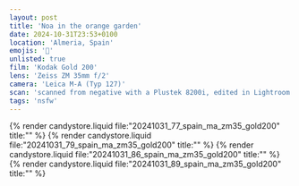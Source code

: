 ```yaml
---
layout: post
title: 'Noa in the orange garden'
date: 2024-10-31T23:53+0100
location: 'Almeria, Spain'
emojis: '🔞'
unlisted: true
film: 'Kodak Gold 200'
lens: 'Zeiss ZM 35mm f/2'
camera: 'Leica M-A (Typ 127)'
scan: 'scanned from negative with a Plustek 8200i, edited in Lightroom'
tags: 'nsfw'
---
```


{% render candystore.liquid file:"20241031_77_spain_ma_zm35_gold200" title:"" %}
{% render candystore.liquid file:"20241031_79_spain_ma_zm35_gold200" title:"" %}
{% render candystore.liquid file:"20241031_86_spain_ma_zm35_gold200" title:"" %}
{% render candystore.liquid file:"20241031_89_spain_ma_zm35_gold200" title:"" %}